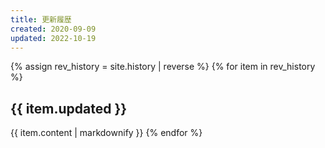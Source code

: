 ```yaml
---
title: 更新履歴
created: 2020-09-09
updated: 2022-10-19
---
```

{% assign rev_history = site.history | reverse %}
{% for item in rev_history %}
## <a name="{{ item.updated }}">{{ item.updated }}</a>
{{ item.content | markdownify }}
{% endfor %}
